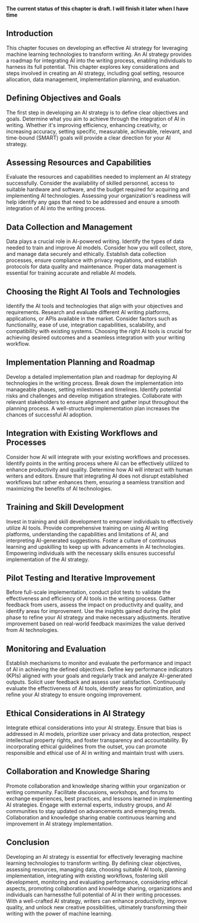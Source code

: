 **The current status of this chapter is draft. I will finish it later when I have time**

Introduction
------------

This chapter focuses on developing an effective AI strategy for leveraging machine learning technologies to transform writing. An AI strategy provides a roadmap for integrating AI into the writing process, enabling individuals to harness its full potential. This chapter explores key considerations and steps involved in creating an AI strategy, including goal setting, resource allocation, data management, implementation planning, and evaluation.

Defining Objectives and Goals
-----------------------------

The first step in developing an AI strategy is to define clear objectives and goals. Determine what you aim to achieve through the integration of AI in writing. Whether it's improving efficiency, enhancing creativity, or increasing accuracy, setting specific, measurable, achievable, relevant, and time-bound (SMART) goals will provide a clear direction for your AI strategy.

Assessing Resources and Capabilities
------------------------------------

Evaluate the resources and capabilities needed to implement an AI strategy successfully. Consider the availability of skilled personnel, access to suitable hardware and software, and the budget required for acquiring and implementing AI technologies. Assessing your organization's readiness will help identify any gaps that need to be addressed and ensure a smooth integration of AI into the writing process.

Data Collection and Management
------------------------------

Data plays a crucial role in AI-powered writing. Identify the types of data needed to train and improve AI models. Consider how you will collect, store, and manage data securely and ethically. Establish data collection processes, ensure compliance with privacy regulations, and establish protocols for data quality and maintenance. Proper data management is essential for training accurate and reliable AI models.

Choosing the Right AI Tools and Technologies
--------------------------------------------

Identify the AI tools and technologies that align with your objectives and requirements. Research and evaluate different AI writing platforms, applications, or APIs available in the market. Consider factors such as functionality, ease of use, integration capabilities, scalability, and compatibility with existing systems. Choosing the right AI tools is crucial for achieving desired outcomes and a seamless integration with your writing workflow.

Implementation Planning and Roadmap
-----------------------------------

Develop a detailed implementation plan and roadmap for deploying AI technologies in the writing process. Break down the implementation into manageable phases, setting milestones and timelines. Identify potential risks and challenges and develop mitigation strategies. Collaborate with relevant stakeholders to ensure alignment and gather input throughout the planning process. A well-structured implementation plan increases the chances of successful AI adoption.

Integration with Existing Workflows and Processes
-------------------------------------------------

Consider how AI will integrate with your existing workflows and processes. Identify points in the writing process where AI can be effectively utilized to enhance productivity and quality. Determine how AI will interact with human writers and editors. Ensure that integrating AI does not disrupt established workflows but rather enhances them, ensuring a seamless transition and maximizing the benefits of AI technologies.

Training and Skill Development
------------------------------

Invest in training and skill development to empower individuals to effectively utilize AI tools. Provide comprehensive training on using AI writing platforms, understanding the capabilities and limitations of AI, and interpreting AI-generated suggestions. Foster a culture of continuous learning and upskilling to keep up with advancements in AI technologies. Empowering individuals with the necessary skills ensures successful implementation of the AI strategy.

Pilot Testing and Iterative Improvement
---------------------------------------

Before full-scale implementation, conduct pilot tests to validate the effectiveness and efficiency of AI tools in the writing process. Gather feedback from users, assess the impact on productivity and quality, and identify areas for improvement. Use the insights gained during the pilot phase to refine your AI strategy and make necessary adjustments. Iterative improvement based on real-world feedback maximizes the value derived from AI technologies.

Monitoring and Evaluation
-------------------------

Establish mechanisms to monitor and evaluate the performance and impact of AI in achieving the defined objectives. Define key performance indicators (KPIs) aligned with your goals and regularly track and analyze AI-generated outputs. Solicit user feedback and assess user satisfaction. Continuously evaluate the effectiveness of AI tools, identify areas for optimization, and refine your AI strategy to ensure ongoing improvement.

Ethical Considerations in AI Strategy
-------------------------------------

Integrate ethical considerations into your AI strategy. Ensure that bias is addressed in AI models, prioritize user privacy and data protection, respect intellectual property rights, and foster transparency and accountability. By incorporating ethical guidelines from the outset, you can promote responsible and ethical use of AI in writing and maintain trust with users.

Collaboration and Knowledge Sharing
-----------------------------------

Promote collaboration and knowledge sharing within your organization or writing community. Facilitate discussions, workshops, and forums to exchange experiences, best practices, and lessons learned in implementing AI strategies. Engage with external experts, industry groups, and AI communities to stay updated on advancements and emerging trends. Collaboration and knowledge sharing enable continuous learning and improvement in AI strategy implementation.

Conclusion
----------

Developing an AI strategy is essential for effectively leveraging machine learning technologies to transform writing. By defining clear objectives, assessing resources, managing data, choosing suitable AI tools, planning implementation, integrating with existing workflows, fostering skill development, monitoring and evaluating performance, considering ethical aspects, promoting collaboration and knowledge sharing, organizations and individuals can harnessthe full potential of AI in their writing processes. With a well-crafted AI strategy, writers can enhance productivity, improve quality, and unlock new creative possibilities, ultimately transforming their writing with the power of machine learning.
